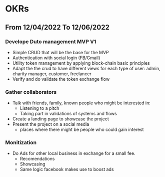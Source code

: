 # OKRs

## From 12/04/2022 To 12/06/2022

### Develope Duto management MVP V1
- Simple CRUD that will be the base for the MVP
- Authentication with social login (FB/Gmail)
- Utility token management by applying block-chain basic principles
- Adapt the the crud to have different views for each type of user: admin, charity manager, customer, freelancer
- Verify and do validate the token exchange flow

### Gather collaborators
- Talk with friends, family, known people who might be interested in:
  - Listening to a pitch
  - Taking part in validations of systems and flows
- Create a landing page to showcase the project
- Present the project on a social media
  - places where there might be people who could gain interest

### Monitization 
- Do Ads for other local business in exchange for a small fee.
  - Recomendations
  - Showcasing
  - Same logic facebook makes use to boost ads
